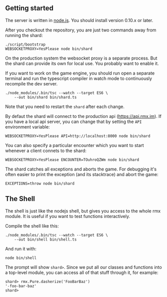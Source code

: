 ## Getting started

The server is written in [node.js](http://nodejs.org/). You should install
version 0.10.x or later.

After you checkout the repository, you are just two commands away from running
the shard:

    ./script/bootstrap
    WEBSOCKETPROXY=YesPlease node bin/shard

On the production system the websocket proxy is a separate process. But the
shard can provide its own for local use. You probably want to enable it.

If you want to work on the game engine, you should run open a separate
terminal and run the typescript compiler in watch mode to continuously
recompile the dev server.

    ./node_modules/.bin/tsc --watch --target ES6 \
        --out bin/shard bin/shard.ts

Note that you need to restart the `shard` after each change.

By defaut the shard will connect to the production api (https://api.rmx.im).
If you have a local api server, you can change that by setting the `API`
environment variable:

    WEBSOCKETPROXY=YesPlease API=http://localhost:8000 node bin/shard

You can also specify a particular encounter which you want to start whenever
a client connets to the shard:

    WEBSOCKETPROXY=YesPlease ENCOUNTER=TOuhroQZWm node bin/shard

The shard catches all exceptions and aborts the game. For debugging it's often
easier to print the exception (and its stacktrace) and abort the game:

    EXCEPTIONS=throw node bin/shard


## The Shell

The shell is just like the nodejs shell, but gives you access to the whole
rmx module. It is useful if you want to test functions interactively.

Compile the shell like this:

    ./node_modules/.bin/tsc --watch --target ES6 \
        --out bin/shell bin/shell.ts

And run it with:

    node bin/shell

The prompt will show `shard>`. Since we put all our classes and functions into
a top-level module, you can access all of that stuff through it, for example:

    shard> rmx.Pure.dasherize('FooBarBaz')
    '-foo-bar-baz'
    shard>
